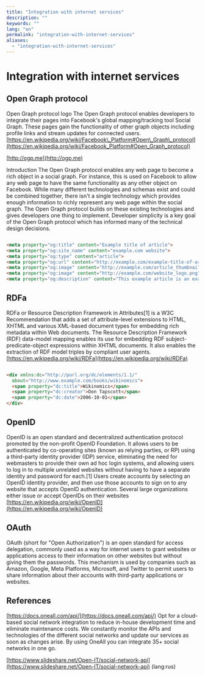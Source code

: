 ```yaml
---
title: "Integration with internet services"
description: ""
keywords: ""
lang: "en"
permalink: "integration-with-internet-services"
aliases:
  - "integration-with-internet-services"
---
```


# Integration with internet services

## Open Graph protocol

Open Graph protocol logo The Open Graph protocol enables developers to integrate their pages into Facebook's global mapping/tracking tool Social Graph. These pages gain the functionality of other graph objects including profile links and stream updates for connected users. [https://en.wikipedia.org/wiki/Facebook\_Platform#Open\_Graph\_protocol](https://en.wikipedia.org/wiki/Facebook_Platform#Open_Graph_protocol)

[http://ogp.me](http://ogp.me)

Introduction The Open Graph protocol enables any web page to become a rich object in a social graph. For instance, this is used on Facebook to allow any web page to have the same functionality as any other object on Facebook. While many different technologies and schemas exist and could be combined together, there isn't a single technology which provides enough information to richly represent any web page within the social graph. The Open Graph protocol builds on these existing technologies and gives developers one thing to implement. Developer simplicity is a key goal of the Open Graph protocol which has informed many of the technical design decisions.

```html

<meta property="og:title" content="Example title of article">
<meta property="og:site_name" content="example.com website">
<meta property="og:type" content="article">
<meta property="og:url" content="http://example.com/example-title-of-article">
<meta property="og:image" content="http://example.com/article_thumbnail.jpg">
<meta property="og:image" content="http://example.com/website_logo.png">
<meta property="og:description" content="This example article is an example of OpenGraph protocol.">
```

## RDFa

RDFa or Resource Description Framework in Attributes\[1\] is a W3C Recommendation that adds a set of attribute-level extensions to HTML, XHTML and various XML-based document types for embedding rich metadata within Web documents. The Resource Description Framework (RDF) data-model mapping enables its use for embedding RDF subject-predicate-object expressions within XHTML documents. It also enables the extraction of RDF model triples by compliant user agents. [https://en.wikipedia.org/wiki/RDFa](https://en.wikipedia.org/wiki/RDFa)

```html

<div xmlns:dc="http://purl.org/dc/elements/1.1/"
  about="http://www.example.com/books/wikinomics">
  <span property="dc:title">Wikinomics</span>
  <span property="dc:creator">Don Tapscott</span>
  <span property="dc:date">2006-10-01</span>
</div>
```

## OpenID

OpenID is an open standard and decentralized authentication protocol promoted by the non-profit OpenID Foundation. It allows users to be authenticated by co-operating sites (known as relying parties, or RP) using a third-party identity provider (IDP) service, eliminating the need for webmasters to provide their own ad hoc login systems, and allowing users to log in to multiple unrelated websites without having to have a separate identity and password for each.\[1\] Users create accounts by selecting an OpenID identity provider, and then use those accounts to sign on to any website that accepts OpenID authentication. Several large organizations either issue or accept OpenIDs on their websites [https://en.wikipedia.org/wiki/OpenID](https://en.wikipedia.org/wiki/OpenID)

## OAuth

OAuth (short for "Open Authorization") is an open standard for access delegation, commonly used as a way for internet users to grant websites or applications access to their information on other websites but without giving them the passwords. This mechanism is used by companies such as Amazon, Google, Meta Platforms, Microsoft, and Twitter to permit users to share information about their accounts with third-party applications or websites.

## References

[https://docs.oneall.com/api/](https://docs.oneall.com/api/)
Opt for a cloud-based social network integration to reduce in-house development time and eliminate maintenance costs. We constantly monitor the APIs and technologies of the different social networks and update our services as soon as changes arise. By using OneAll you can integrate 35+ social networks in one go.

[https://www.slideshare.net/Open-IT/social-network-api](https://www.slideshare.net/Open-IT/social-network-api) (lang:rus)
